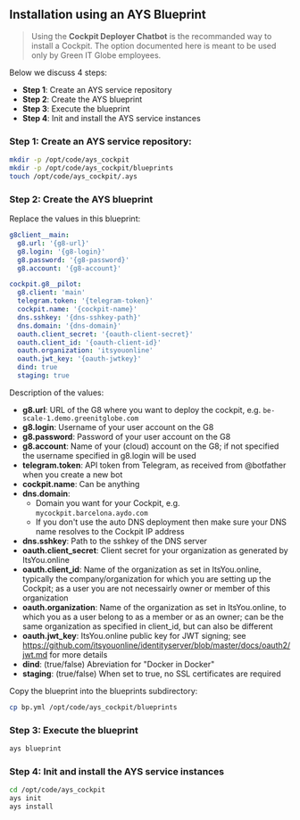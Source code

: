 ## Installation using an AYS Blueprint

> Using the **Cockpit Deployer Chatbot** is the recommanded way to install a Cockpit. The option documented here is meant to be used only by Green IT Globe employees.

Below we discuss 4 steps:
- **Step 1**: Create an AYS service repository
- **Step 2**: Create the AYS blueprint
- **Step 3**: Execute the blueprint
- **Step 4**: Init and install the AYS service instances


### Step 1: Create an AYS service repository:

```bash
mkdir -p /opt/code/ays_cockpit
mkdir -p /opt/code/ays_cockpit/blueprints
touch /opt/code/ays_cockpit/.ays
```

### Step 2: Create the AYS blueprint

Replace the values in this blueprint:

```yaml
g8client__main:
  g8.url: '{g8-url}'
  g8.login: '{g8-login}'
  g8.password: '{g8-password}'
  g8.account: '{g8-account}'

cockpit.g8__pilot:
  g8.client: 'main'
  telegram.token: '{telegram-token}'
  cockpit.name: '{cockpit-name}'
  dns.sshkey: '{dns-sshkey-path}'
  dns.domain: '{dns-domain}'
  oauth.client_secret: '{oauth-client-secret}'
  oauth.client_id: '{oauth-client-id}'
  oauth.organization: 'itsyouonline'
  oauth.jwt_key: '{oauth-jwtkey}'
  dind: true
  staging: true
```


Description of the values:

- **g8.url**: URL of the G8 where you want to deploy the cockpit, e.g. `be-scale-1.demo.greenitglobe.com`
- **g8.login**: Username of your user account on the G8
- **g8.password**: Password of your user account on the G8
- **g8.account**: Name of your (cloud) account on the G8; if not specified the username specified in g8.login will be used 
- **telegram.token**: API token from Telegram, as received from @botfather when you create a new bot
- **cockpit.name**: Can be anything
- **dns.domain**: 
  - Domain you want for your Cockpit, e.g. `mycockpit.barcelona.aydo.com`
  - If you don't use the auto DNS deployment then make sure your DNS name resolves to the Cockpit IP address
- **dns.sshkey**: Path to the sshkey of the DNS server
- **oauth.client_secret**: Client secret for your organization as generated by ItsYou.online
- **oauth.client_id**: Name of the organization as set in ItsYou.online, typically the company/organization for which you are setting up the Cockpit; as a user you are not necessairly owner or member of this organization
- **oauth.organization**: Name of the organization as set in ItsYou.online, to which you as a user belong to as a member or as an owner; can be the same organization as specified in client_id, but can also be different 
- **oauth.jwt_key**: ItsYou.online public key for JWT signing; see https://github.com/itsyouonline/identityserver/blob/master/docs/oauth2/jwt.md for more details
- **dind**: (true/false) Abreviation for "Docker in Docker"
- **staging**: (true/false) When set to true, no SSL certificates are required


Copy the blueprint into the blueprints subdirectory:

```bash
cp bp.yml /opt/code/ays_cockpit/blueprints
```


### Step 3: Execute the blueprint

```bash
ays blueprint
```


### Step 4: Init and install the AYS service instances

```bash
cd /opt/code/ays_cockpit
ays init
ays install
```